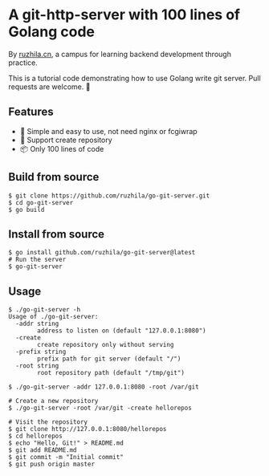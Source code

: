# A git-http-server with 100 lines of Golang code

By [ruzhila.cn](http://ruzhila.cn/?from=github_git_server), a campus for learning backend development through practice.

This is a tutorial code demonstrating how to use Golang write git server. Pull requests are welcome. 👏

## Features
- 🚀 Simple and easy to use, not need nginx or fcgiwrap
- 👏 Support create repository
- 📦 Only 100 lines of code

## Build from source
```shell
$ git clone https://github.com/ruzhila/go-git-server.git
$ cd go-git-server
$ go build
```

## Install from source
```shell
$ go install github.com/ruzhila/go-git-server@latest
# Run the server
$ go-git-server
```
## Usage
```shell
$ ./go-git-server -h
Usage of ./go-git-server:
  -addr string
        address to listen on (default "127.0.0.1:8080")
  -create
        create repository only without serving
  -prefix string
        prefix path for git server (default "/")
  -root string
        root repository path (default "/tmp/git")

$ ./go-git-server -addr 127.0.0.1:8080 -root /var/git

# Create a new repository
$ ./go-git-server -root /var/git -create hellorepos

# Visit the repository
$ git clone http://127.0.0.1:8080/hellorepos
$ cd hellorepos
$ echo "Hello, Git!" > README.md
$ git add README.md
$ git commit -m "Initial commit"
$ git push origin master

```